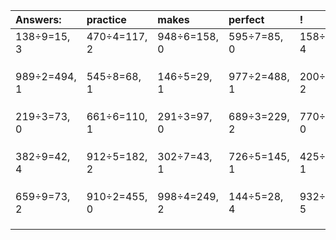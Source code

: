| Answers: | practice | makes | perfect | ! |
| :--- | :--- | :--- | :--- | :--- |
| 138÷9=15, 3 | 470÷4=117, 2 | 948÷6=158, 0 | 595÷7=85, 0 | 158÷7=22, 4 | 
|   |   |   |   |   | 
|   |   |   |   |   | 
|   |   |   |   |   | 
| 989÷2=494, 1 | 545÷8=68, 1 | 146÷5=29, 1 | 977÷2=488, 1 | 200÷3=66, 2 | 
|   |   |   |   |   | 
|   |   |   |   |   | 
|   |   |   |   |   | 
| 219÷3=73, 0 | 661÷6=110, 1 | 291÷3=97, 0 | 689÷3=229, 2 | 770÷2=385, 0 | 
|   |   |   |   |   | 
|   |   |   |   |   | 
|   |   |   |   |   | 
| 382÷9=42, 4 | 912÷5=182, 2 | 302÷7=43, 1 | 726÷5=145, 1 | 425÷8=53, 1 | 
|   |   |   |   |   | 
|   |   |   |   |   | 
|   |   |   |   |   | 
| 659÷9=73, 2 | 910÷2=455, 0 | 998÷4=249, 2 | 144÷5=28, 4 | 932÷9=103, 5 | 
|   |   |   |   |   | 
|   |   |   |   |   | 
|   |   |   |   |   | 
